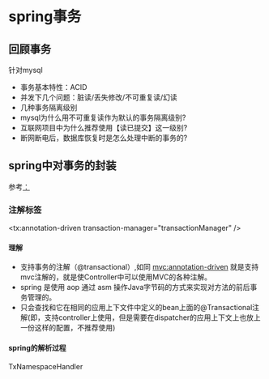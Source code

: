 # spring事务

## 回顾事务
 针对mysql
- 事务基本特性：ACID
- 并发下几个问题：脏读/丢失修改/不可重复读/幻读
- 几种事务隔离级别
- mysql为什么用不可重复读作为默认的事务隔离级别?
- 互联网项目中为什么推荐使用【读已提交】这一级别?
- 断网断电后，数据库恢复时是怎么处理中断的事务的?

## spring中对事务的封装

参考[：](https://blog.csdn.net/qq_34337272/article/details/80394121)




### 注解标签
<tx:annotation-driven transaction-manager="transactionManager" />
#### 理解<br/>
-   支持事务的注解（@transactional）,如同
<mvc:annotation-driven> 就是支持mvc注解的，就是使Controller中可以使用MVC的各种注解。
-    spring 是使用 aop 通过 asm 操作Java字节码的方式来实现对方法的前后事务管理的。
-   只会查找和它在相同的应用上下文件中定义的bean上面的@Transactional注解(即，支持controller上使用，但是需要在dispatcher的应用上下文上也放上一份这样的配置，不推荐使用)
#### spring的解析过程
TxNamespaceHandler
